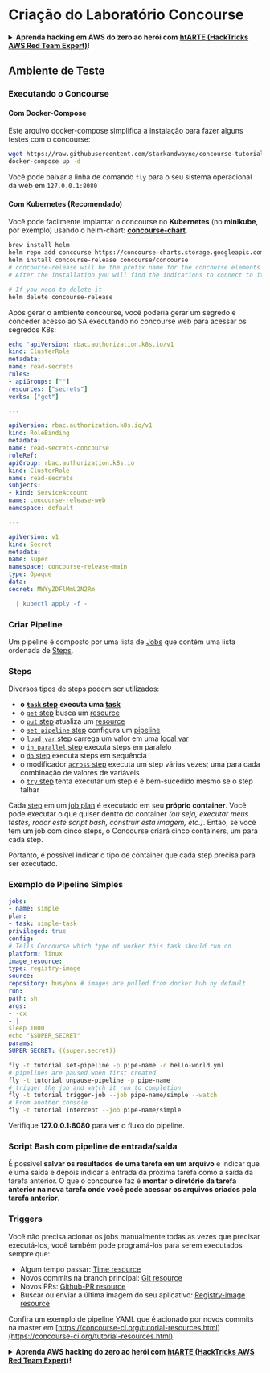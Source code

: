 # Criação do Laboratório Concourse

<details>

<summary><strong>Aprenda hacking em AWS do zero ao herói com</strong> <a href="https://training.hacktricks.xyz/courses/arte"><strong>htARTE (HackTricks AWS Red Team Expert)</strong></a><strong>!</strong></summary>

Outras formas de apoiar o HackTricks:

* Se você quer ver sua **empresa anunciada no HackTricks** ou **baixar o HackTricks em PDF**, confira os [**PLANOS DE ASSINATURA**](https://github.com/sponsors/carlospolop)!
* Adquira o [**material oficial PEASS & HackTricks**](https://peass.creator-spring.com)
* Descubra [**A Família PEASS**](https://opensea.io/collection/the-peass-family), nossa coleção de [**NFTs**](https://opensea.io/collection/the-peass-family) exclusivos
* **Junte-se ao grupo** 💬 [**Discord**](https://discord.gg/hRep4RUj7f) ou ao grupo [**telegram**](https://t.me/peass) ou **siga-me** no **Twitter** 🐦 [**@carlospolopm**](https://twitter.com/carlospolopm)**.**
* **Compartilhe suas técnicas de hacking enviando PRs para os repositórios github do** [**HackTricks**](https://github.com/carlospolop/hacktricks) e [**HackTricks Cloud**](https://github.com/carlospolop/hacktricks-cloud).

</details>

## Ambiente de Teste

### Executando o Concourse

#### Com Docker-Compose

Este arquivo docker-compose simplifica a instalação para fazer alguns testes com o concourse:
```bash
wget https://raw.githubusercontent.com/starkandwayne/concourse-tutorial/master/docker-compose.yml
docker-compose up -d
```
Você pode baixar a linha de comando `fly` para o seu sistema operacional da web em `127.0.0.1:8080`

#### Com Kubernetes (Recomendado)

Você pode facilmente implantar o concourse no **Kubernetes** (no **minikube**, por exemplo) usando o helm-chart: [**concourse-chart**](https://github.com/concourse/concourse-chart).
```bash
brew install helm
helm repo add concourse https://concourse-charts.storage.googleapis.com/
helm install concourse-release concourse/concourse
# concourse-release will be the prefix name for the concourse elements in k8s
# After the installation you will find the indications to connect to it in the console

# If you need to delete it
helm delete concourse-release
```
Após gerar o ambiente concourse, você poderia gerar um segredo e conceder acesso ao SA executando no concourse web para acessar os segredos K8s:
```yaml
echo 'apiVersion: rbac.authorization.k8s.io/v1
kind: ClusterRole
metadata:
name: read-secrets
rules:
- apiGroups: [""]
resources: ["secrets"]
verbs: ["get"]

---

apiVersion: rbac.authorization.k8s.io/v1
kind: RoleBinding
metadata:
name: read-secrets-concourse
roleRef:
apiGroup: rbac.authorization.k8s.io
kind: ClusterRole
name: read-secrets
subjects:
- kind: ServiceAccount
name: concourse-release-web
namespace: default

---

apiVersion: v1
kind: Secret
metadata:
name: super
namespace: concourse-release-main
type: Opaque
data:
secret: MWYyZDFlMmU2N2Rm

' | kubectl apply -f -
```
### Criar Pipeline

Um pipeline é composto por uma lista de [Jobs](https://concourse-ci.org/jobs.html) que contém uma lista ordenada de [Steps](https://concourse-ci.org/steps.html).

### Steps

Diversos tipos de steps podem ser utilizados:

* **o** [**`task` step**](https://concourse-ci.org/task-step.html) **executa uma** [**task**](https://concourse-ci.org/tasks.html)
* o [`get` step](https://concourse-ci.org/get-step.html) busca um [resource](https://concourse-ci.org/resources.html)
* o [`put` step](https://concourse-ci.org/put-step.html) atualiza um [resource](https://concourse-ci.org/resources.html)
* o [`set_pipeline` step](https://concourse-ci.org/set-pipeline-step.html) configura um [pipeline](https://concourse-ci.org/pipelines.html)
* o [`load_var` step](https://concourse-ci.org/load-var-step.html) carrega um valor em uma [local var](https://concourse-ci.org/vars.html#local-vars)
* o [`in_parallel` step](https://concourse-ci.org/in-parallel-step.html) executa steps em paralelo
* o [`do` step](https://concourse-ci.org/do-step.html) executa steps em sequência
* o modificador [`across` step](https://concourse-ci.org/across-step.html#schema.across) executa um step várias vezes; uma para cada combinação de valores de variáveis
* o [`try` step](https://concourse-ci.org/try-step.html) tenta executar um step e é bem-sucedido mesmo se o step falhar

Cada [step](https://concourse-ci.org/steps.html) em um [job plan](https://concourse-ci.org/jobs.html#schema.job.plan) é executado em seu **próprio container**. Você pode executar o que quiser dentro do container _(ou seja, executar meus testes, rodar este script bash, construir esta imagem, etc.)_. Então, se você tem um job com cinco steps, o Concourse criará cinco containers, um para cada step.

Portanto, é possível indicar o tipo de container que cada step precisa para ser executado.

### Exemplo de Pipeline Simples
```yaml
jobs:
- name: simple
plan:
- task: simple-task
privileged: true
config:
# Tells Concourse which type of worker this task should run on
platform: linux
image_resource:
type: registry-image
source:
repository: busybox # images are pulled from docker hub by default
run:
path: sh
args:
- -cx
- |
sleep 1000
echo "$SUPER_SECRET"
params:
SUPER_SECRET: ((super.secret))
```

```bash
fly -t tutorial set-pipeline -p pipe-name -c hello-world.yml
# pipelines are paused when first created
fly -t tutorial unpause-pipeline -p pipe-name
# trigger the job and watch it run to completion
fly -t tutorial trigger-job --job pipe-name/simple --watch
# From another console
fly -t tutorial intercept --job pipe-name/simple
```
Verifique **127.0.0.1:8080** para ver o fluxo do pipeline.

### Script Bash com pipeline de entrada/saída

É possível **salvar os resultados de uma tarefa em um arquivo** e indicar que é uma saída e depois indicar a entrada da próxima tarefa como a saída da tarefa anterior. O que o concourse faz é **montar o diretório da tarefa anterior na nova tarefa onde você pode acessar os arquivos criados pela tarefa anterior**.

### Triggers

Você não precisa acionar os jobs manualmente todas as vezes que precisar executá-los, você também pode programá-los para serem executados sempre que:

* Algum tempo passar: [Time resource](https://github.com/concourse/time-resource/)
* Novos commits na branch principal: [Git resource](https://github.com/concourse/git-resource)
* Novos PRs: [Github-PR resource](https://github.com/telia-oss/github-pr-resource)
* Buscar ou enviar a última imagem do seu aplicativo: [Registry-image resource](https://github.com/concourse/registry-image-resource/)

Confira um exemplo de pipeline YAML que é acionado por novos commits na master em [https://concourse-ci.org/tutorial-resources.html](https://concourse-ci.org/tutorial-resources.html)

<details>

<summary><strong>Aprenda AWS hacking do zero ao herói com</strong> <a href="https://training.hacktricks.xyz/courses/arte"><strong>htARTE (HackTricks AWS Red Team Expert)</strong></a><strong>!</strong></summary>

Outras formas de apoiar o HackTricks:

* Se você quer ver sua **empresa anunciada no HackTricks** ou **baixar o HackTricks em PDF** Confira os [**PLANOS DE ASSINATURA**](https://github.com/sponsors/carlospolop)!
* Adquira o [**merchandising oficial do PEASS & HackTricks**](https://peass.creator-spring.com)
* Descubra [**A Família PEASS**](https://opensea.io/collection/the-peass-family), nossa coleção de [**NFTs**](https://opensea.io/collection/the-peass-family) exclusivos
* **Junte-se ao grupo** 💬 [**Discord**](https://discord.gg/hRep4RUj7f) ou ao grupo [**telegram**](https://t.me/peass) ou **siga**-me no **Twitter** 🐦 [**@carlospolopm**](https://twitter.com/carlospolopm)**.**
* **Compartilhe suas técnicas de hacking enviando PRs para os repositórios github do** [**HackTricks**](https://github.com/carlospolop/hacktricks) e [**HackTricks Cloud**](https://github.com/carlospolop/hacktricks-cloud).

</details>
